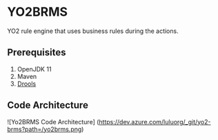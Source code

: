 # YO2BRMS
YO2 rule engine that uses business rules during the actions.

## Prerequisites

1. OpenJDK 11
2. Maven
3. [Drools](https://www.drools.org/)

## Code Architecture

![Yo2BRMS Code Architecture]
(https://dev.azure.com/luluorg/_git/yo2-brms?path=/yo2brms.png)